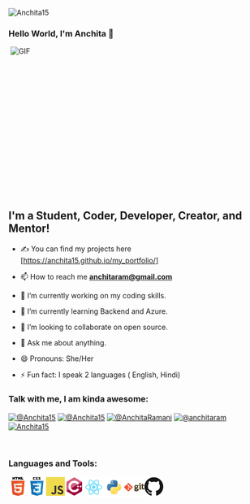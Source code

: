 <p align="left"> <img src="https://komarev.com/ghpvc/?username=Anchita15&label=Profile%20views&color=0e75b6&style=flat" alt="Anchita15" /> </p>

### Hello World, I'm Anchita 👋

 <img align="right" alt="GIF" src="https://github.com/arsentieva/arsentieva/blob/main/code.gif?raw=true" width="500" height="320" />


## I'm a Student, Coder, Developer, Creator, and Mentor!
- ✍ You can find my projects here [https://anchita15.github.io/my_portfolio/]
- 📫 How to reach me **anchitaram@gmail.com**

- 🔭 I’m currently working on my coding skills.
- 🌱 I’m currently learning Backend and Azure.
- 👯 I’m looking to collaborate on open source.
- 💬 Ask me about anything.
- 😄 Pronouns: She/Her
- ⚡ Fun fact: I speak 2 languages ( English, Hindi)


### Talk with me, I am kinda awesome:
<a href="https://www.linkedin.com/in/anchita-ramani-874277188/" target="blank"><img align="center" src="https://cdn.jsdelivr.net/npm/simple-icons@v3/icons/linkedin.svg" alt="@Anchita15" height="30" width="40" /></a>
<a href="https://codepen.io/Anchita15" target="blank"><img align="center" src="https://raw.githubusercontent.com/rahuldkjain/github-profile-readme-generator/master/src/images/icons/Social/codepen.svg" alt="@Anchita15" height="30" width="40" /></a>
<a href="https://twitter.com/AnchitaRamani" target="blank"><img align="center" src="https://raw.githubusercontent.com/rahuldkjain/github-profile-readme-generator/master/src/images/icons/Social/twitter.svg" alt="@AnchitaRamani" height="30" width="40" /></a>
<a href="https://www.hackerrank.com/anchitaram" target="blank"><img align="center" src="https://raw.githubusercontent.com/rahuldkjain/github-profile-readme-generator/master/src/images/icons/Social/hackerrank.svg" alt="@anchitaram" height="30" width="40" /></a>
<a href="https://leetcode.com/Anchita15/" target="blank"><img align="center" src="https://raw.githubusercontent.com/rahuldkjain/github-profile-readme-generator/master/src/images/icons/Social/leet-code.svg" alt="Anchita15" height="30" width="40" /></a>
</p>

<br />

### Languages and Tools:

<img align="left" alt="HTML5" width="37px" src="https://raw.githubusercontent.com/github/explore/80688e429a7d4ef2fca1e82350fe8e3517d3494d/topics/html/html.png" />
<img align="left" alt="CSS3" width="37px" src="https://raw.githubusercontent.com/github/explore/80688e429a7d4ef2fca1e82350fe8e3517d3494d/topics/css/css.png" />
<img align="left" alt="JavaScript" width="37px" src="https://raw.githubusercontent.com/github/explore/80688e429a7d4ef2fca1e82350fe8e3517d3494d/topics/javascript/javascript.png" />
<img align="left" alt="CPP" width="37px" src="https://raw.githubusercontent.com/devicons/devicon/master/icons/cplusplus/cplusplus-original.svg" />
<img align="left" alt="React" width="40px" src="https://raw.githubusercontent.com/github/explore/80688e429a7d4ef2fca1e82350fe8e3517d3494d/topics/react/react.png" />
<img align="left" alt="python" width="40px" src="https://raw.githubusercontent.com/github/explore/80688e429a7d4ef2fca1e82350fe8e3517d3494d/topics/python/python.png" />
<img align="left" alt="Git" width="40px" src="https://raw.githubusercontent.com/github/explore/80688e429a7d4ef2fca1e82350fe8e3517d3494d/topics/git/git.png" />
<img align="left" alt="GitHub" width="37px" src="https://raw.githubusercontent.com/github/explore/78df643247d429f6cc873026c0622819ad797942/topics/github/github.png" />

<br />
<br />
